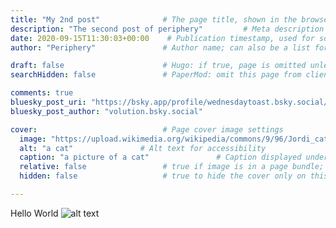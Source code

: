```yaml
---
title: "My 2nd post"              # The page title, shown in the browser and in listings
description: "The second post of periphery"         # Meta description for SEO and social sharing
date: 2020-09-15T11:30:03+00:00    # Publication timestamp, used for sorting and display
author: "Periphery"               # Author name; can also be a list for multiple authors

draft: false                      # Hugo: if true, page is omitted unless built with --buildDrafts
searchHidden: false               # PaperMod: omit this page from client-side search

comments: true
bluesky_post_uri: "https://bsky.app/profile/wednesdaytoast.bsky.social/post/3ls77ccqxz22a"
bluesky_post_author: "volution.bsky.social"

cover:                            # Page cover image settings
  image: "https://upload.wikimedia.org/wikipedia/commons/9/96/Jordi_cat_portrait.jpg"       # Path or URL to the cover image
  alt: "a cat"               # Alt text for accessibility
  caption: "a picture of a cat"               # Caption displayed under the cover
  relative: false                 # true if image is in a page bundle; false for static files
  hidden: false                   # true to hide the cover only on this page

---
```


Hello World
![alt text](images/image2.jpg "Title")
